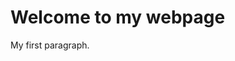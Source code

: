 <!DOCTYPE html>
<html>
<body>

<h1>Welcome to my webpage</h1>
<p>My first paragraph.</p>

</body>
</html>
